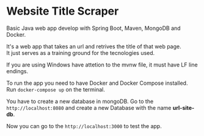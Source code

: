 # Website Title Scraper

Basic Java web app develop with Spring Boot, Maven, MongoDB and Docker.

It's a web app that takes an url and retrives the title of that web page.  
It just serves as a training ground for the tecnologies used.

If you are using Windows have attetion to the mvnw file, it must have LF line endings.

To run the app you need to have Docker and Docker Compose installed. Run `docker-compose up` on the terminal.

You have to create a new database in mongoDB. 
Go to the `http://localhost:8080` and create a new Database with the name **url-site-db**.

Now you can go to the `http://localhost:3000` to test the app.
